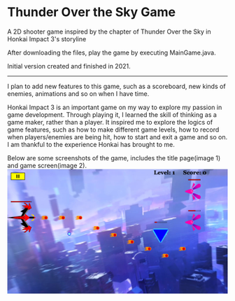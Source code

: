 # Thunder Over the Sky Game
A 2D shooter game inspired by the chapter of Thunder Over the Sky in Honkai Impact 3's storyline

After downloading the files, play the game by executing MainGame.java.

Initial version created and finished in 2021.

---
I plan to add new features to this game, such as a scoreboard, new kinds of enemies, animations and so on when I have time.

Honkai Impact 3 is an important game on my way to explore my passion in game development. Through playing it, I learned the skill of thinking as a game maker, rather than a player. It inspired me to explore the logics of game features, such as how to make different game levels, how to record when players/enemies are being hit, how to start and exit a game and so on. I am thankful to the experience Honkai has brought to me.

Below are some screenshots of the game, includes the title page(image 1) and game screen(image 2).
![](https://github.com/Regina11239/Thunder-Over-the-Sky-Game/blob/980ff18ae1ff1f40fdf010b16fd5df8381ff5f47/Sample%20Images/Game%20Image.png)
